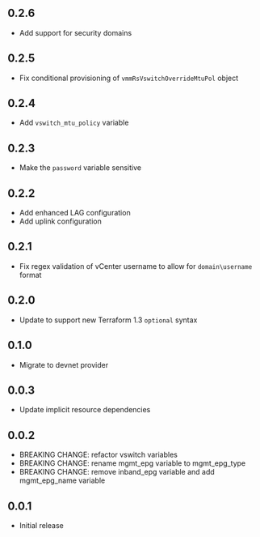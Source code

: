 ## 0.2.6

- Add support for security domains

## 0.2.5

- Fix conditional provisioning of `vmmRsVswitchOverrideMtuPol` object

## 0.2.4

- Add `vswitch_mtu_policy` variable

## 0.2.3

- Make the `password` variable sensitive

## 0.2.2

- Add enhanced LAG configuration
- Add uplink configuration

## 0.2.1

- Fix regex validation of vCenter username to allow for `domain\username` format

## 0.2.0

- Update to support new Terraform 1.3 `optional` syntax

## 0.1.0

- Migrate to devnet provider

## 0.0.3

- Update implicit resource dependencies

## 0.0.2

- BREAKING CHANGE: refactor vswitch variables
- BREAKING CHANGE: rename mgmt_epg variable to mgmt_epg_type
- BREAKING CHANGE: remove inband_epg variable and add mgmt_epg_name variable

## 0.0.1

- Initial release
